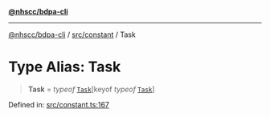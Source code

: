 [**@nhscc/bdpa-cli**](../../../README.md)

***

[@nhscc/bdpa-cli](../../../README.md) / [src/constant](../README.md) / Task

# Type Alias: Task

> **Task** = *typeof* [`Task`](../variables/Task.md)\[keyof *typeof* [`Task`](../variables/Task.md)\]

Defined in: [src/constant.ts:167](https://github.com/nhscc/bdpa-cli/blob/ff937d5fa5de96938ab72f8ce38af693e479fb18/src/constant.ts#L167)
